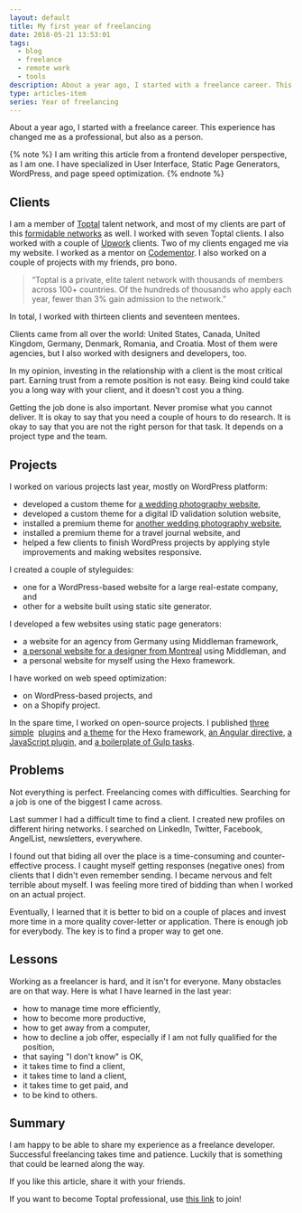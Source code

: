 ```yaml
---
layout: default
title: My first year of freelancing
date: 2018-05-21 13:53:01
tags:
  - blog
  - freelance
  - remote work
  - tools
description: About a year ago, I started with a freelance career. This experience has changed me as a professional, but also as a person.
type: articles-item
series: Year of freelancing
---
```


About a year ago, I started with a freelance career. This experience has changed me as a professional, but also as a person.

{% note %}
I am writing this article from a frontend developer perspective, as I am one. I have specialized in User Interface, Static Page Generators, WordPress, and page speed optimization.
{% endnote %}

<!-- more -->

## Clients

I am a member of [Toptal] talent network, and most of my clients are part of this [formidable networks] as well. I worked with seven Toptal clients. I also worked with a couple of [Upwork] clients. Two of my clients engaged me via my website. I worked as a mentor on [Codementor]. I also worked on a couple of projects with my friends, pro bono.

> “Toptal is a private, elite talent network with thousands of members across 100+ countries. Of the hundreds of thousands who apply each year, fewer than 3% gain admission to the network.”

In total, I worked with thirteen clients and seventeen mentees.

Clients came from all over the world: United States, Canada, United Kingdom, Germany, Denmark, Romania, and Croatia. Most of them were agencies, but I also worked with designers and developers, too.

In my opinion, investing in the relationship with a client is the most critical part. Earning trust from a remote position is not easy. Being kind could take you a long way with your client, and it doesn't cost you a thing.

Getting the job done is also important. Never promise what you cannot deliver. It is okay to say that you need a couple of hours to do research. It is okay to say that you are not the right person for that task. It depends on a project type and the team.

## Projects

I worked on various projects last year, mostly on WordPress platform:

- developed a custom theme for [a wedding photography website],
- developed a custom theme for a digital ID validation solution website,
- installed a premium theme for [another wedding photography website],
- installed a premium theme for a travel journal website, and
- helped a few clients to finish WordPress projects by applying style improvements and making websites responsive.

I created a couple of styleguides:

- one for a WordPress-based website for a large real-estate company, and
- other for a website built using static site generator.

I developed a few websites using static page generators:

- a website for an agency from Germany using Middleman framework,
- [a personal website for a designer from Montreal] using Middleman, and
- a personal website for myself using the Hexo framework.

I have worked on web speed optimization:

- on WordPress-based projects, and
- on a Shopify project.

In the spare time, I worked on open-source projects. I published [three]&nbsp; [simple]&nbsp; [plugins] and [a theme] for the Hexo framework, [an Angular directive], [a JavaScript plugin], and [a boilerplate of Gulp tasks].

## Problems

Not everything is perfect. Freelancing comes with difficulties. Searching for a job is one of the biggest I came across.

Last summer I had a difficult time to find a client. I created new profiles on different hiring networks. I searched on LinkedIn, Twitter, Facebook, AngelList, newsletters, everywhere.

I found out that biding all over the place is a time-consuming and counter-effective process. I caught myself getting responses (negative ones) from clients that I didn't even remember sending. I became nervous and felt terrible about myself. I was feeling more tired of bidding than when I worked on an actual project.

Eventually, I learned that it is better to bid on a couple of places and invest more time in a more quality cover-letter or application. There is enough job for everybody. The key is to find a proper way to get one.

## Lessons

Working as a freelancer is hard, and it isn't for everyone. Many obstacles are on that way. Here is what I have learned in the last year:

- how to manage time more efficiently,
- how to become more productive,
- how to get away from a computer,
- how to decline a job offer, especially if I am not fully qualified for the position,
- that saying "I don't know" is OK,
- it takes time to find a client,
- it takes time to land a client,
- it takes time to get paid, and
- to be kind to others.

## Summary

I am happy to be able to share my experience as a freelance developer. Successful freelancing takes time and patience. Luckily that is something that could be learned along the way.

If you like this article, share it with your friends.

If you want to become Toptal professional, use [this link] to join!

[Toptal]: https://www.toptal.com/resume/silvestar-bistrovic#trust-nothing-but-brilliant-freelancers
[formidable networks]: https://www.toptal.com/#trust-nothing-but-brilliant-freelancers
[Upwork]: https://www.upwork.com/o/profiles/users/_~01c831478a40df279f/
[Codementor]: https://www.codementor.io/@malimirkeccita
[a wedding photography website]: /portfolio/irinaandmatej/
<!-- a digital ID validation solution website]: /portfolio/netki/ -->
[another wedding photography website]: /portfolio/marcijusweddings/
<!-- [an agency from Germany]: /portfolio/contiamo/ -->
[a personal website for a designer from Montreal]: /portfolio/hanhanxue/
[three]: https://www.npmjs.com/package/hexo-codepen
[simple]: https://www.npmjs.com/package/hexo-caniuse
[plugins]: https://www.npmjs.com/package/hexo-cloudinary
[a theme]: https://www.npmjs.com/package/hexo-theme-sb
[an Angular directive]: http://www.npmjs.com/package/angular-dragtable
[a JavaScript plugin]: https://www.npmjs.com/package/classily.js
[a boilerplate of Gulp tasks]: https://www.npmjs.com/package/starter-project
[Static Page Generators]: https://www.staticgen.com/
[this link]: https://www.toptal.com/#trust-nothing-but-brilliant-freelancers
